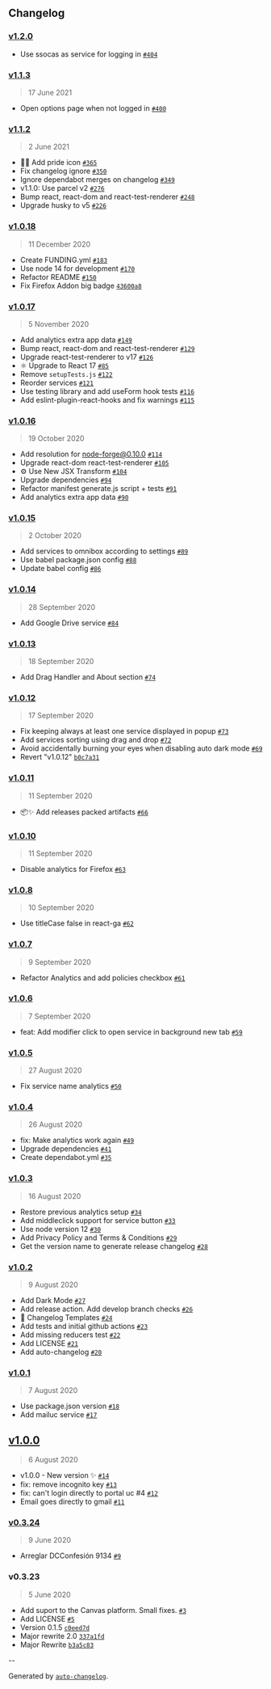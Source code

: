 ## Changelog

### [v1.2.0](https://github.com/wachunei/directUC/compare/v1.1.3...v1.2.0)

- Use ssocas as service for logging in [`#404`](https://github.com/wachunei/directUC/pull/404)

### [v1.1.3](https://github.com/wachunei/directUC/compare/v1.1.2...v1.1.3)

> 17 June 2021

- Open options page when not logged in [`#400`](https://github.com/wachunei/directUC/pull/400)

### [v1.1.2](https://github.com/wachunei/directUC/compare/v1.0.18...v1.1.2)

> 2 June 2021

- 🏳️‍🌈 Add pride icon [`#365`](https://github.com/wachunei/directUC/pull/365)
- Fix changelog ignore [`#350`](https://github.com/wachunei/directUC/pull/350)
- Ignore dependabot merges on changelog [`#349`](https://github.com/wachunei/directUC/pull/349)
- v1.1.0: Use parcel v2 [`#276`](https://github.com/wachunei/directUC/pull/276)
- Bump react, react-dom and react-test-renderer [`#248`](https://github.com/wachunei/directUC/pull/248)
- Upgrade husky to v5 [`#226`](https://github.com/wachunei/directUC/pull/226)

### [v1.0.18](https://github.com/wachunei/directUC/compare/v1.0.17...v1.0.18)

> 11 December 2020

- Create FUNDING.yml [`#183`](https://github.com/wachunei/directUC/pull/183)
- Use node 14 for development [`#170`](https://github.com/wachunei/directUC/pull/170)
- Refactor README [`#150`](https://github.com/wachunei/directUC/pull/150)
- Fix Firefox Addon big badge [`43600a8`](https://github.com/wachunei/directUC/commit/43600a8a33a572f8a085567a44cebd0af4f26241)

### [v1.0.17](https://github.com/wachunei/directUC/compare/v1.0.16...v1.0.17)

> 5 November 2020

- Add analytics extra app data [`#149`](https://github.com/wachunei/directUC/pull/149)
- Bump react, react-dom and react-test-renderer [`#129`](https://github.com/wachunei/directUC/pull/129)
- Upgrade react-test-renderer to v17 [`#126`](https://github.com/wachunei/directUC/pull/126)
- ⚛️ Upgrade to React 17 [`#85`](https://github.com/wachunei/directUC/pull/85)
- Remove `setupTests.js` [`#122`](https://github.com/wachunei/directUC/pull/122)
- Reorder services [`#121`](https://github.com/wachunei/directUC/pull/121)
- Use testing library and add useForm hook tests [`#116`](https://github.com/wachunei/directUC/pull/116)
- Add eslint-plugin-react-hooks and fix warnings [`#115`](https://github.com/wachunei/directUC/pull/115)

### [v1.0.16](https://github.com/wachunei/directUC/compare/v1.0.15...v1.0.16)

> 19 October 2020

- Add resolution for node-forge@0.10.0 [`#114`](https://github.com/wachunei/directUC/pull/114)
- Upgrade react-dom react-test-renderer [`#105`](https://github.com/wachunei/directUC/pull/105)
- ⚙️ Use New JSX Transform [`#104`](https://github.com/wachunei/directUC/pull/104)
- Upgrade dependencies [`#94`](https://github.com/wachunei/directUC/pull/94)
- Refactor manifest generate.js script + tests [`#91`](https://github.com/wachunei/directUC/pull/91)
- Add analytics extra app data [`#90`](https://github.com/wachunei/directUC/pull/90)

### [v1.0.15](https://github.com/wachunei/directUC/compare/v1.0.14...v1.0.15)

> 2 October 2020

- Add services to omnibox according to settings [`#89`](https://github.com/wachunei/directUC/pull/89)
- Use babel package.json config [`#88`](https://github.com/wachunei/directUC/pull/88)
- Update babel config [`#86`](https://github.com/wachunei/directUC/pull/86)

### [v1.0.14](https://github.com/wachunei/directUC/compare/v1.0.13...v1.0.14)

> 28 September 2020

- Add Google Drive service [`#84`](https://github.com/wachunei/directUC/pull/84)

### [v1.0.13](https://github.com/wachunei/directUC/compare/v1.0.12...v1.0.13)

> 18 September 2020

- Add Drag Handler and About section [`#74`](https://github.com/wachunei/directUC/pull/74)

### [v1.0.12](https://github.com/wachunei/directUC/compare/v1.0.11...v1.0.12)

> 17 September 2020

- Fix keeping always at least one service displayed in popup [`#73`](https://github.com/wachunei/directUC/pull/73)
- Add services sorting using drag and drop [`#72`](https://github.com/wachunei/directUC/pull/72)
- Avoid accidentally burning your eyes when disabling auto dark mode [`#69`](https://github.com/wachunei/directUC/pull/69)
- Revert "v1.0.12" [`b0c7a31`](https://github.com/wachunei/directUC/commit/b0c7a31f8e9b19b65a7beb372a5d301f32ec5f5f)

### [v1.0.11](https://github.com/wachunei/directUC/compare/v1.0.10...v1.0.11)

> 11 September 2020

- 📦✨ Add releases packed artifacts [`#66`](https://github.com/wachunei/directUC/pull/66)

### [v1.0.10](https://github.com/wachunei/directUC/compare/v1.0.8...v1.0.10)

> 11 September 2020

- Disable analytics for Firefox [`#63`](https://github.com/wachunei/directUC/pull/63)

### [v1.0.8](https://github.com/wachunei/directUC/compare/v1.0.7...v1.0.8)

> 10 September 2020

- Use titleCase false in react-ga [`#62`](https://github.com/wachunei/directUC/pull/62)

### [v1.0.7](https://github.com/wachunei/directUC/compare/v1.0.6...v1.0.7)

> 9 September 2020

- Refactor Analytics and add policies checkbox [`#61`](https://github.com/wachunei/directUC/pull/61)

### [v1.0.6](https://github.com/wachunei/directUC/compare/v1.0.5...v1.0.6)

> 7 September 2020

- feat: Add modifier click to open service in background new tab [`#59`](https://github.com/wachunei/directUC/pull/59)

### [v1.0.5](https://github.com/wachunei/directUC/compare/v1.0.4...v1.0.5)

> 27 August 2020

- Fix service name analytics [`#50`](https://github.com/wachunei/directUC/pull/50)

### [v1.0.4](https://github.com/wachunei/directUC/compare/v1.0.3...v1.0.4)

> 26 August 2020

- fix: Make analytics work again [`#49`](https://github.com/wachunei/directUC/pull/49)
- Upgrade dependencies [`#41`](https://github.com/wachunei/directUC/pull/41)
- Create dependabot.yml [`#35`](https://github.com/wachunei/directUC/pull/35)

### [v1.0.3](https://github.com/wachunei/directUC/compare/v1.0.2...v1.0.3)

> 16 August 2020

- Restore previous analytics setup [`#34`](https://github.com/wachunei/directUC/pull/34)
- Add middleclick support for service button [`#33`](https://github.com/wachunei/directUC/pull/33)
- Use node version 12 [`#30`](https://github.com/wachunei/directUC/pull/30)
- Add Privacy Policy and Terms & Conditions [`#29`](https://github.com/wachunei/directUC/pull/29)
- Get the version name to generate release changelog [`#28`](https://github.com/wachunei/directUC/pull/28)

### [v1.0.2](https://github.com/wachunei/directUC/compare/v1.0.1...v1.0.2)

> 9 August 2020

- Add Dark Mode [`#27`](https://github.com/wachunei/directUC/pull/27)
- Add release action. Add develop branch checks [`#26`](https://github.com/wachunei/directUC/pull/26)
- 📝 Changelog Templates [`#24`](https://github.com/wachunei/directUC/pull/24)
- Add tests and initial github actions [`#23`](https://github.com/wachunei/directUC/pull/23)
- Add missing reducers test [`#22`](https://github.com/wachunei/directUC/pull/22)
- Add LICENSE [`#21`](https://github.com/wachunei/directUC/pull/21)
- Add auto-changelog [`#20`](https://github.com/wachunei/directUC/pull/20)

### [v1.0.1](https://github.com/wachunei/directUC/compare/v1.0.0...v1.0.1)

> 7 August 2020

- Use package.json version [`#18`](https://github.com/wachunei/directUC/pull/18)
- Add mailuc service [`#17`](https://github.com/wachunei/directUC/pull/17)

## [v1.0.0](https://github.com/wachunei/directUC/compare/v0.3.24...v1.0.0)

> 6 August 2020

- v1.0.0 - New version ✨ [`#14`](https://github.com/wachunei/directUC/pull/14)
- fix: remove incognito key [`#13`](https://github.com/wachunei/directUC/pull/13)
- fix: can't login directly to portal uc #4 [`#12`](https://github.com/wachunei/directUC/pull/12)
- Email goes directly to gmail [`#11`](https://github.com/wachunei/directUC/pull/11)

### [v0.3.24](https://github.com/wachunei/directUC/compare/v0.3.23...v0.3.24)

> 9 June 2020

- Arreglar DCConfesión 9134 [`#9`](https://github.com/wachunei/directUC/pull/9)

### v0.3.23

> 5 June 2020

- Add suport to the Canvas platform. Small fixes. [`#3`](https://github.com/wachunei/directUC/pull/3)
- Add LICENSE [`#5`](https://github.com/wachunei/directUC/pull/5)
- Version 0.1.5 [`c0eed7d`](https://github.com/wachunei/directUC/commit/c0eed7dbaf9f517171e17238b8835cd0a4b91d66)
- Major rewrite 2.0 [`337a1fd`](https://github.com/wachunei/directUC/commit/337a1fd709bc807d927ff4f6fded81f3fbc2d877)
- Major Rewrite [`b3a5c83`](https://github.com/wachunei/directUC/commit/b3a5c8371e877b3520e509708cbd788df85775fc)

--

Generated by [`auto-changelog`](https://github.com/CookPete/auto-changelog).
